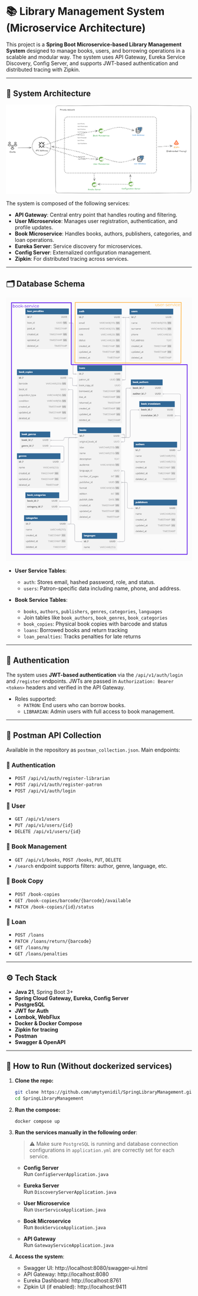 # 📚 Library Management System (Microservice Architecture)

This project is a **Spring Boot Microservice-based Library Management System** designed to manage books, users, and borrowing operations in a scalable and modular way. The system uses API Gateway, Eureka Service Discovery, Config Server, and supports JWT-based authentication and distributed tracing with Zipkin.

---

## 🧩 System Architecture

![System Architecture](./resources/system.png)

The system is composed of the following services:

- **API Gateway**: Central entry point that handles routing and filtering.
- **User Microservice**: Manages user registration, authentication, and profile updates.
- **Book Microservice**: Handles books, authors, publishers, categories, and loan operations.
- **Eureka Server**: Service discovery for microservices.
- **Config Server**: Externalized configuration management.
- **Zipkin**: For distributed tracing across services.

---

## 🗂️ Database Schema

![Database Schema](./resources/v1_db.png)

- **User Service Tables**:
    - `auth`: Stores email, hashed password, role, and status.
    - `users`: Patron-specific data including name, phone, and address.

- **Book Service Tables**:
    - `books`, `authors`, `publishers`, `genres`, `categories`, `languages`
    - Join tables like `book_authors`, `book_genres`, `book_categories`
    - `book_copies`: Physical book copies with barcode and status
    - `loans`: Borrowed books and return tracking
    - `loan_penalties`: Tracks penalties for late returns

---

## 🔐 Authentication

The system uses **JWT-based authentication** via the `/api/v1/auth/login` and `/register` endpoints. JWTs are passed in `Authorization: Bearer <token>` headers and verified in the API Gateway.

- Roles supported:
    - `PATRON`: End users who can borrow books.
    - `LIBRARIAN`: Admin users with full access to book management.

---

## 🧪 Postman API Collection

Available in the repository as `postman_collection.json`. Main endpoints:

### 📌 Authentication

- `POST /api/v1/auth/register-librarian`
- `POST /api/v1/auth/register-patron`
- `POST /api/v1/auth/login`

### 👤 User

- `GET /api/v1/users`
- `PUT /api/v1/users/{id}`
- `DELETE /api/v1/users/{id}`

### 📖 Book Management

- `GET /api/v1/books`, `POST /books`, `PUT`, `DELETE`
- `/search` endpoint supports filters: author, genre, language, etc.

### 🧾 Book Copy

- `POST /book-copies`
- `GET /book-copies/barcode/{barcode}/available`
- `PATCH /book-copies/{id}/status`

### 🔁 Loan

- `POST /loans`
- `PATCH /loans/return/{barcode}`
- `GET /loans/my`
- `GET /loans/penalties`

---

## ⚙️ Tech Stack

- **Java 21**, Spring Boot 3+
- **Spring Cloud Gateway, Eureka, Config Server**
- **PostgreSQL**
- **JWT for Auth**
- **Lombok, WebFlux**
- **Docker & Docker Compose**
- **Zipkin for tracing**
- **Postman**
- **Swagger & OpenAPI**

---

## 🚀 How to Run (Without dockerized services)

1. **Clone the repo:**
   ```bash
   git clone https://github.com/umytyenidil/SpringLibraryManagement.git
   cd SpringLibraryManagement
   ```
2. **Run the compose:**
   ```bash
   docker compose up
   ```

3. **Run the services manually in the following order**:

   > ⚠ Make sure `PostgreSQL` is running and database connection configurations in `application.yml` are correctly set for each service.

    - **Config Server**  
      Run `ConfigServerApplication.java`

    - **Eureka Server**  
      Run `DiscoveryServerApplication.java`

    - **User Microservice**  
      Run `UserServiceApplication.java`

    - **Book Microservice**  
      Run `BookServiceApplication.java`

    - **API Gateway**  
      Run `GatewayServiceApplication.java`

4. **Access the system**:
    - Swagger UI: http://localhost:8080/swagger-ui.html
    - API Gateway: http://localhost:8080
    - Eureka Dashboard: http://localhost:8761
    - Zipkin UI (if enabled): http://localhost:9411
